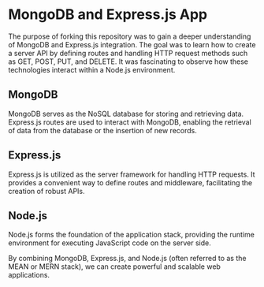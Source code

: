 

# MongoDB and Express.js App

The purpose of forking this repository was to gain a deeper understanding 
of MongoDB and Express.js integration. The goal was to learn how to create 
a server API by defining routes and handling HTTP request methods such 
as GET, POST, PUT, and DELETE. It was fascinating to observe how these 
technologies interact within a Node.js environment.

## MongoDB
MongoDB serves as the NoSQL database for storing and retrieving data.
Express.js routes are used to interact with MongoDB, enabling the 
retrieval of data from the database or the insertion of new records.

## Express.js
Express.js is utilized as the server framework for handling HTTP requests.
It provides a convenient way to define routes and middleware, facilitating
the creation of robust APIs.

## Node.js
Node.js forms the foundation of the application stack, providing the runtime 
environment for executing JavaScript code on the server side.

By combining MongoDB, Express.js, and Node.js (often referred to as 
the MEAN or MERN stack), we can create powerful and scalable web applications.
